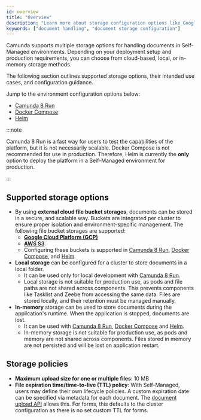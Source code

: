 ```yaml
---
id: overview
title: "Overview"
description: "Learn more about storage configuration options like Google Cloud Platform, AWS S3, local folders, and in-memory."
keywords: ["document handling", "document storage configuration"]
---
```


Camunda supports multiple storage options for handling documents in Self-Managed environments. Depending on your deployment setup and production requirements, you can choose from cloud-based, local, or in-memory storage methods.

The following section outlines supported storage options, their intended use cases, and configuration guidance.

Jump to the environment configuration options below:

- [Camunda 8 Run](/self-managed/concepts/document-handling/configuration/camunda-8-run.md)
- [Docker Compose](/self-managed/concepts/document-handling/configuration/docker.md)
- [Helm](/self-managed/concepts/document-handling/configuration/helm.md)

:::note

Camunda 8 Run is a fast way for users to test the capabilities of the platform, but it is not necessarily scalable. Docker Compose is not recommended for use in production. Therefore, Helm is currently the **only** option to deploy the platform in a Self-Managed environment for production.

:::

## Supported storage options

- By using **external cloud file bucket storages**, documents can be stored in a secure, and scalable way. Buckets are integrated per cluster to ensure proper isolation and environment-specific management. The following file bucket storages are supported:
  - [**Google Cloud Platform (GCP)**](https://cloud.google.com/storage)
  - [**AWS S3**](https://aws.amazon.com/s3/).
  - Configuring these buckets is supported in [Camunda 8 Run](/self-managed/quickstart/developer-quickstart/c8run.md), [Docker Compose](/self-managed/quickstart/developer-quickstart/docker-compose.md), and [Helm](/self-managed/setup/install.md).
- **Local storage** can be configured for a cluster to store documents in a local folder.
  - It can be used only for local development with [Camunda 8 Run](/self-managed/quickstart/developer-quickstart/c8run.md).
  - Local storage is not suitable for production use, as pods and file paths are not shared across components. This prevents components like Tasklist and Zeebe from accessing the same data. Files are stored locally, and their retention must be managed manually.
- **In-memory** storage can be used to store documents during the application's runtime. When the application is stopped, documents are lost.
  - It can be used with [Camunda 8 Run](/self-managed/quickstart/developer-quickstart/c8run.md), [Docker Compose](/self-managed/quickstart/developer-quickstart/docker-compose.md) and [Helm](/self-managed/setup/install.md).
  - In-memory storage is not suitable for production use, as pods and memory are not shared across components. Files stored in memory are not persisted and will be lost on application restart.

## Storage policies

- **Maximum upload size for one or multiple files**: 10 MB
- **File expiration time/time-to-live (TTL) policy**: With Self-Managed, users may define their own lifecycle policies. A custom expiration date can be specified via metadata for each document. The [document upload API](/apis-tools/orchestration-cluster-api-rest/specifications/create-document.api.mdx) allows this. For forms, this defaults to the cluster configuration as there is no set custom TTL for forms.
